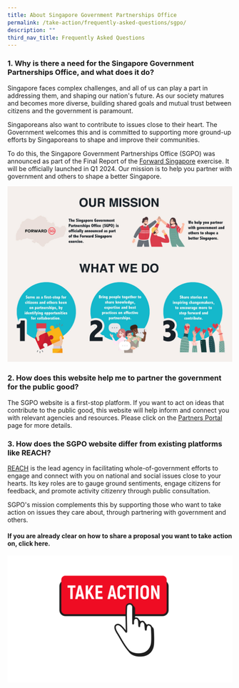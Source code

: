 ```yaml
---
title: About Singapore Government Partnerships Office
permalink: /take-action/frequently-asked-questions/sgpo/
description: ""
third_nav_title: Frequently Asked Questions
---
```

### 1. Why is there a need for the Singapore Government Partnerships Office, and what does it do? 

Singapore faces complex challenges, and all of us can play a part in addressing them, and shaping our nation's future. As our society matures and becomes more diverse, building shared goals and mutual trust between citizens and the government is paramount. 

Singaporeans also want to contribute to issues close to their heart. The Government welcomes this and is committed to supporting more ground-up efforts by Singaporeans to shape and improve their communities.

To do this, the Singapore Government Partnerships Office (SGPO) was announced as part of the Final Report of the [Forward Singapore](https://www.forwardsingapore.gov.sg) exercise. It will be officially launched in Q1 2024. Our mission is to help you partner with government and others to shape a better Singapore. 

![](/images/About%20SGPO/ourmission_1295x1015.jpg)


### 2. How does this website help me to partner the government for the public good? 

The SGPO website is a first-stop platform. If you want to act on ideas that contribute to the public good, this website will help inform and connect you with relevant agencies and resources. Please click on the [Partners Portal](/take-action/partnersportal/) page for more details. 

### 3. How does the SGPO website differ from existing platforms like REACH? 

[REACH](https://www.reach.gov.sg/) is the lead agency in facilitating whole-of-government efforts to engage and connect with you on national and social issues close to your hearts. Its key roles are to gauge ground sentiments, engage citizens for feedback, and promote activity citizenry through public consultation. 

SGPO's mission complements this by supporting those who want to take action on issues they care about, through partnering with government and others. 
 
#### If you are already clear on how to share a proposal you want to take action on, click here.

[![](/images/take%20action.png)](https://go.gov.sg/takeactiontoday)